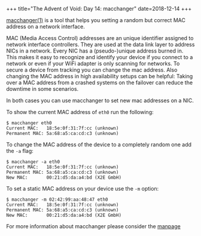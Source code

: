 +++
title="The Advent of Void: Day 14: macchanger"
date=2018-12-14
+++

[macchanger(1)](https://man.voidlinux.org/macchanger) is a tool that helps you
setting a random but correct MAC address on a network interface.

MAC (Media Access Control) addresses are an unique identifier assigned to
network interface controllers. They are used at the data link layer to address
NICs in a network. Every NIC has a (pseudo-)unique address burned in. This makes
it easy to recognize and identify your device if you connect to a network or
even if your WiFi adapter is only scanning for networks. To secure a device from
tracking you can change the mac address. Also changing the MAC address in high
availability setups can be helpful: Taking over a MAC address from a crashed
systems on the failover can reduce the downtime in some scenarios.

In both cases you can use macchanger to set new mac addresses on a NIC.

To show the current MAC address of `eth0` run the following:

```
$ macchanger eth0
Current MAC:   18:5e:0f:31:7f:cc (unknown)
Permanent MAC: 5a:68:a5:ca:cd:c3 (unknown)
```

To change the MAC address of the device to a completely random one add the `-a`
flag:

```
$ macchanger -a eth0
Current MAC:   18:5e:0f:31:7f:cc (unknown)
Permanent MAC: 5a:68:a5:ca:cd:c3 (unknown)
New MAC:       00:21:d5:da:a4:bd (X2E GmbH)
```

To set a static MAC address on your device use the `-m` option:

```
$ macchanger -m 02:42:99:aa:48:47 eth0
Current MAC:   18:5e:0f:31:7f:cc (unknown)
Permanent MAC: 5a:68:a5:ca:cd:c3 (unknown)
New MAC:       00:21:d5:da:a4:bd (X2E GmbH)
```

For more information about macchanger please consider the [manpage](https://man.voidlinux.org/macchanger)
